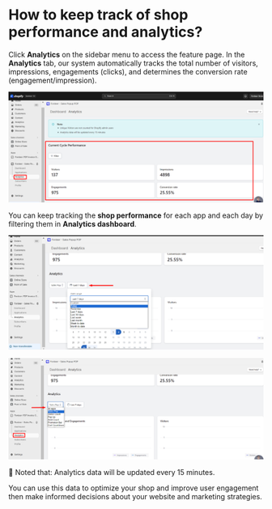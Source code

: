 # How to keep track of shop performance and analytics?

Click **Analytics** on the sidebar menu to access the feature page. In the **Analytics** tab, our system automatically tracks the total number of visitors, impressions, engagements (clicks), and determines the conversion rate (engagement/impression).

![Untitled](How%20to%20keep%20track%20of%20shop%20performance%20and%20analytic%2092f4c5ad5f634069882680b5f84fb48c/Untitled.png)

You can keep tracking the **shop performance** for each app and each day by filtering them in **Analytics dashboard**.

![Untitled](How%20to%20keep%20track%20of%20shop%20performance%20and%20analytic%2092f4c5ad5f634069882680b5f84fb48c/Untitled%201.png)

![Untitled](How%20to%20keep%20track%20of%20shop%20performance%20and%20analytic%2092f4c5ad5f634069882680b5f84fb48c/Untitled%202.png)

<aside>
📢 Noted that: Analytics data will be updated every 15 minutes.

</aside>

You can use this data to optimize your shop and improve user engagement then make informed decisions about your website and marketing strategies.